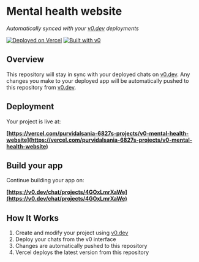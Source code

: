 # Mental health website

*Automatically synced with your [v0.dev](https://v0.dev) deployments*

[![Deployed on Vercel](https://img.shields.io/badge/Deployed%20on-Vercel-black?style=for-the-badge&logo=vercel)](https://vercel.com/purvidalsania-6827s-projects/v0-mental-health-website)
[![Built with v0](https://img.shields.io/badge/Built%20with-v0.dev-black?style=for-the-badge)](https://v0.dev/chat/projects/4GOxLmrXaWe)

## Overview

This repository will stay in sync with your deployed chats on [v0.dev](https://v0.dev).
Any changes you make to your deployed app will be automatically pushed to this repository from [v0.dev](https://v0.dev).

## Deployment

Your project is live at:

**[https://vercel.com/purvidalsania-6827s-projects/v0-mental-health-website](https://vercel.com/purvidalsania-6827s-projects/v0-mental-health-website)**

## Build your app

Continue building your app on:

**[https://v0.dev/chat/projects/4GOxLmrXaWe](https://v0.dev/chat/projects/4GOxLmrXaWe)**

## How It Works

1. Create and modify your project using [v0.dev](https://v0.dev)
2. Deploy your chats from the v0 interface
3. Changes are automatically pushed to this repository
4. Vercel deploys the latest version from this repository